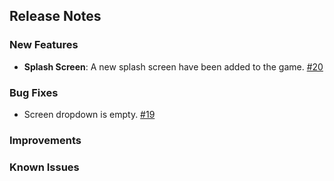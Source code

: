 ## Release Notes

### New Features
- **Splash Screen**: A new splash screen have been added to the game. [#20](https://github.com/juan-medina/godot-shootem-up/issues/20)

### Bug Fixes
- Screen dropdown is empty. [#19](https://github.com/juan-medina/godot-shootem-up/issues/19)

### Improvements

### Known Issues

